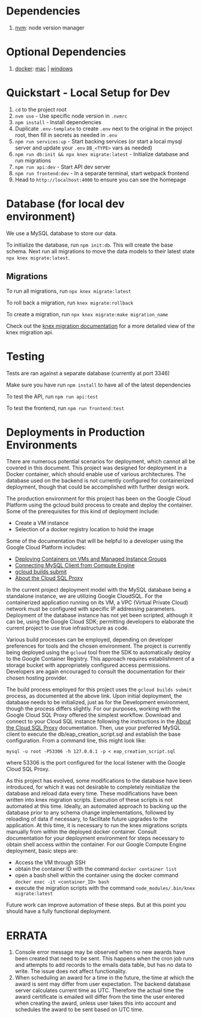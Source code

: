 # Dependencies

1. [nvm](https://github.com/creationix/nvm#installation): node version manager

# Optional Dependencies

1. [docker](https://docs.docker.com/): [mac](https://download.docker.com/mac/stable/Docker.dmg) | [windows](https://download.docker.com/win/stable/Docker%20for%20Windows%20Installer.exe)

# Quickstart - Local Setup for Dev

1. `cd` to the project root
1. `nvm use` - Use specific node version in `.nvmrc`
1. `npm install` - Install dependencies
1. Duplicate `.env-template` to create `.env` next to the original in the project root, then fill in secrets as needed in `.env`
1. `npm run services:up` - Start backing services (or start a local mysql server and update your `.env` `DB_<TYPE>` vars as needed)
1. `npm run db:init && npx knex migrate:latest` - Initialize database and run migrations
1. `npm run api:dev` - Start API dev server
1. `npm run frontend:dev` - In a separate terminal, start webpack frontend
1. Head to `http://localhost:4000` to ensure you can see the homepage

# Database (for local dev environment)

We use a MySQL database to store our data.

To initialize the database, run `npm init:db`. This will create the base schema. Next run all migrations to move the data models to their latest state `npx knex migrate:latest`.

## Migrations

To run all migrations, run `npx knex migrate:latest`

To roll back a migration, run `knex migrate:rollback`

To create a migration, run `npx knex migrate:make migration_name`

Check out the [knex migration documentation](https://knexjs.org/#Migrations) for a more detailed view of the knex migration api.


# Testing

Tests are ran against a separate database (currently at port 3346)

Make sure you have run
`npm install`
to have all of the latest dependencies

To test the API, run
`npm run api:test`

To test the frontend, run
`npm run frontend:test`

# Deployments in Production Environments
There are numerous potential scenarios for deployment, which cannot all be covered in this document. This project was designed for deployment in a Docker container, which should enable use of various architectures. The database used on the backend is not currently configured for containerized deployment, though that could be accomplished with further design work.

The production environment for this project has been on the Google Cloud Platform using the gcloud build process to create and deploy the container. Some of the prerequisites for this kind of deployment include:
* Create a VM instance
* Selection of a docker registry location to hold the image

Some of the documentation that will be helpful to a developer using the Google Cloud Platform includes:
* [Deploying Containers on VMs and Managed Instance Groups](https://cloud.google.com/compute/docs/containers/deploying-containers)
* [Connecting MySQL Client from Compute Engine](https://cloud.google.com/sql/docs/mysql/connect-compute-engine)
* [gcloud builds submit](https://cloud.google.com/sdk/gcloud/reference/builds/submit)
* [About the Cloud SQL Proxy](https://cloud.google.com/sql/docs/mysql/sql-proxy)

In the current project deployment model with the MySQL database being a standalone instance, we are utilizing Google CloudSQL. For the containerized application running on its VM, a VPC (Virtual Private Cloud) network must be configured with specific IP addressing parameters. Deployment of the database instance has not yet been scripted, although it can be, using the Google Cloud SDK; permitting developers to elaborate the current project to use true infrastructure as code.

Various build processes can be employed, depending on developer preferences for tools and the chosen environment. The project is currently being deployed using the `gcloud` tool from the SDK to automatically deploy to the Google Container Registry. This approach requires establishment of a storage bucket with appropriately configured access permissions. Developers are again encouraged to consult the documentation for their chosen hosting provider.

The build process employed for this project uses the `gcloud builds submit` process, as documented at the above link. Upon initial deployment, the database needs to be initialized, just as for the Development environment, though the process differs slightly. For our purposes, working with the Google Cloud SQL Proxy offered the simplest workflow. Download and connect to your Cloud SQL instance following the instructions in the [About the Cloud SQL Proxy](https://cloud.google.com/sql/docs/mysql/sql-proxy) documentation. Then, use your preferred MySQL client to execute the db/eap_creation_script.sql and establish the base configuration. From a command line, this might look like:

`mysql -u root -P53306 -h 127.0.0.1 -p < eap_creation_script.sql`

where 53306 is the port configured for the local listener with the Google Cloud SQL Proxy.

As this project has evolved, some modifications to the database have been introduced, for which it was not desirable to completely reinitialize the database and reload data every time. These modifications have been written into knex migration scripts. Execution of these scripts is not automated at this time. Ideally, an automated approach to backing up the database prior to any schema change implementations, followed by reloading of data if necessary, to facilitate future upgrades to the application. At this time, it is necessary to run the knex migrations scripts manually from within the deployed docker container. Consult documentation for your deployment environment for steps necessary to obtain shell access within the container. For our Google Compute Engine deployment, basic steps are:
* Access the VM through SSH
* obtain the container ID with the command `docker container list`
* open a bash shell within the container using the docker command `docker exec -it <container_ID> bash`
* execute the migration scripts with the command `node_modules/.bin/knex migrate:latest`

Future work can improve automation of these steps. But at this point you should have a fully functional deployment.  


# ERRATA
1. Console error message may be observed when no new awards have been created that need to be sent. This happens when the cron job runs and attempts to add records to the emails data table, but has no data to write. The issue does not affect functionality.
1. When scheduling an award for a time in the future, the time at which the award is sent may differ from user expectation. The backend database server calculates current time as UTC. Therefore the actual time the award certificate is emailed will differ from the time the user entered when creating the award, unless user takes this into account and schedules the award to be sent based on UTC time.


